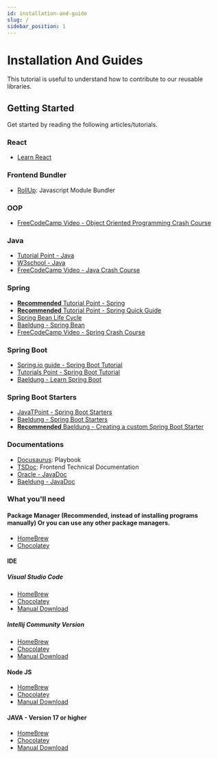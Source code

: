 ```yaml
---
id: installation-and-guide
slug: /
sidebar_position: 1
---
```


# Installation And Guides

This tutorial is useful to understand how to contribute to our reusable libraries.

## Getting Started

Get started by reading the following articles/tutorials.

### React
- [Learn React](https://react.dev/learn)

### Frontend Bundler
- [RollUp](https://rollupjs.org): Javascript Module Bundler

### OOP
- [FreeCodeCamp Video - Object Oriented Programming Crash Course](https://www.youtube.com/watch?v=SiBw7os-_zI)

### Java
- [Tutorial Point - Java](https://www.tutorialspoint.com/java/index.htm)
- [W3school - Java](https://www.w3schools.com/java/)
- [FreeCodeCamp Video - Java Crash Course](https://www.youtube.com/watch?v=A74TOX803D0)

### Spring
 - [**Recommended** Tutorial Point - Spring](https://www.tutorialspoint.com/spring/index.htm)
 - [**Recommended** Tutorial Point - Spring Quick Guide](https://www.tutorialspoint.com/spring/spring_quick_guide.htm)
 - [Spring Bean Life Cycle](https://howtodoinjava.com/spring-core/spring-bean-life-cycle/)
 - [Baeldung - Spring Bean](https://www.baeldung.com/spring-bean)
 - [FreeCodeCamp Video - Spring Crash Course](https://www.youtube.com/watch?v=vtPkZShrvXQ)

### Spring Boot
- [Spring.io guide - Spring Boot Tutorial](https://spring.io/guides/gs/spring-boot/)
- [Tutorials Point - Spring Boot Tutorial](https://www.tutorialspoint.com/spring_boot/index.htm)
- [Baeldung - Learn Spring Boot](httcps://www.baeldung.com/spring-boot)

### Spring Boot Starters
- [JavaTPoint - Spring Boot Starters](https://www.javatpoint.com/spring-boot-starters)
- [Baeldung - Spring Boot Starters](https://www.baeldung.com/spring-boot-starters)
- [**Recommended** Baeldung - Creating a custom Spring Boot Starter](https://www.baeldung.com/spring-boot-custom-starter)

### Documentations
- [Docusaurus](https://docusaurus.io): Playbook
- [TSDoc](https://tsdoc.org): Frontend Technical Documentation
- [Oracle - JavaDoc](https://www.oracle.com/sg/technical-resources/articles/java/javadoc-tool.html)
- [Baeldung - JavaDoc](https://www.baeldung.com/javadoc)

### What you'll need

#### Package Manager (Recommended, instead of installing programs manually) Or you can use any other package managers.
- [HomeBrew](https://brew.sh)
- [Chocolatey](https://chocolatey.org/install) 

#### IDE
##### Visual Studio Code
- [HomeBrew](https://formulae.brew.sh/cask/visual-studio-code)
- [Chocolatey](https://community.chocolatey.org/packages/vscode#install)
- [Manual Download](https://code.visualstudio.com/download)
##### Intellij Community Version
- [HomeBrew](https://formulae.brew.sh/cask/intellij-idea-ce)
- [Chocolatey](https://community.chocolatey.org/packages/intellijidea-community)
- [Manual Download](https://www.jetbrains.com/idea/download/)

#### Node JS
- [HomeBrew](https://formulae.brew.sh/formula/node)
- [Chocolatey](https://community.chocolatey.org/packages/nodejs)
- [Manual Download](https://nodejs.org/en/download)

#### JAVA - Version 17 or higher
- [HomeBrew](https://formulae.brew.sh/formula/openjdk@17)
- [Chocolatey](https://community.chocolatey.org/packages/openjdk/17.0.2)
- [Manual Download](https://jdk.java.net/archive/)